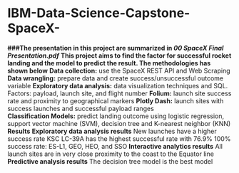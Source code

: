 # IBM-Data-Science-Capstone-SpaceX-
**###The presentation in this project are summarized in *00 SpaceX Final Presentation.pdf***
**This project aims to find the factor for successful rocket landing and the model to predict the result. The methodologies has shown below**
**Data collection:** use the SpaceX REST API and Web Scraping
**Data wrangling:** prepare data and create success/unsuccessful outcome variable 
**Exploratory data analysis:** data visualization techniques and SQL. Factors: payload, launch site, and flight number
**Folium:** launch site success rate and proximity to geographical markers
**Plotly Dash:** launch sites with success launches and successful payload ranges  
**Classification Models:** predict landing outcome using logistic regression, support vector machine (SVM), decision tree and K-nearest neighbor (KNN)
**Results**
**Exploratory data analysis results**
New launches have a higher success rate
KSC LC-39A has the highest successful rate with 76.9%
100% success rate: ES-L1, GEO, HEO, and SSO
**Interactive analytics results**
All launch sites are in very close proximity to the coast to the Equator line
**Predictive analysis results**
The decision tree model is the best model


